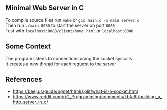 ## Minimal Web Server in C

To compile source files run `make` or `gcc main.c -o main server.c`  
Then run `./main 8080` to start the server on port `8080`  
Test with `localhost:8080/client/home.html` or `localhost:8080`  

## Some Context

The program listens to connections using the socket syscalls  
It creates a new thread for each request to the server

## References
 - https://beej.us/guide/bgnet/html/split/what-is-a-socket.html
 - https://www.reddit.com/r/C_Programming/comments/kbfa6t/building_a_http_server_in_c/
